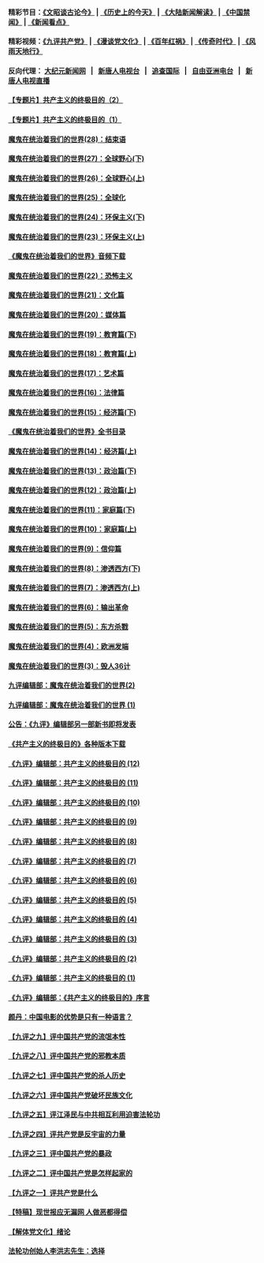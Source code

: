 #### 精彩节目：[《文昭谈古论今》](http://155.138.205.71/wenzhao) | [《历史上的今天》](http://155.138.205.71/today-in-history) | [《大陆新闻解读》](http://155.138.205.71/ntdtv-comedy) | [《中国禁闻》](http://155.138.205.71/ntdtv-news) | [《新闻看点》](http://155.138.205.71/news-insight) 

 #### 精彩视频：[《九评共产党》](http://155.138.205.71:10000/videos/jiuping) | [《漫谈党文化》](http://155.138.205.71:10000/videos/mtdwh) | [《百年红祸》](http://155.138.205.71:10000/videos/bnhh) | [《传奇时代》](http://155.138.205.71:10000/videos/legend) | [《风雨天地行》](http://155.138.205.71:10000/videos/fytdx) 

 #### 反向代理： [大纪元新闻网](http://155.138.205.71:10080/) &nbsp;&nbsp;|&nbsp;&nbsp; [新唐人电视台](http://155.138.205.71:8000/) &nbsp;&nbsp;|&nbsp;&nbsp; [追查国际](http://155.138.205.71:10010/) &nbsp;&nbsp;|&nbsp;&nbsp; [自由亚洲电台](http://155.138.205.71:9800/) &nbsp;&nbsp;|&nbsp;&nbsp; [新唐人电视直播](http://155.138.205.71/) 

#### [【专题片】共产主义的终极目的（2）](../pages/nsc422/n11061941.md?t=02240337) 

#### [【专题片】共产主义的终极目的（1）](../pages/nsc422/n11047728.md?t=02240337) 

#### [魔鬼在统治着我们的世界(28)：结束语](../pages/nsc422/n10936246.md?t=02240337) 

#### [魔鬼在统治着我们的世界(27)：全球野心(下)](../pages/nsc422/n10928319.md?t=02240337) 

#### [魔鬼在统治着我们的世界(26)：全球野心(上)](../pages/nsc422/n10900318.md?t=02240337) 

#### [魔鬼在统治着我们的世界(25)：全球化](../pages/nsc422/n10788205.md?t=02240337) 

#### [魔鬼在统治着我们的世界(24)：环保主义(下)](../pages/nsc422/n10695307.md?t=02240337) 

#### [魔鬼在统治着我们的世界(23)：环保主义(上)](../pages/nsc422/n10688613.md?t=02240337) 

#### [《魔鬼在统治着我们的世界》音频下载](../pages/nsc422/n10635553.md?t=02240337) 

#### [魔鬼在统治着我们的世界(22)：恐怖主义](../pages/nsc422/n10614727.md?t=02240337) 

#### [魔鬼在统治着我们的世界(21)：文化篇](../pages/nsc422/n10597706.md?t=02240337) 

#### [魔鬼在统治着我们的世界(20)：媒体篇](../pages/nsc422/n10586579.md?t=02240337) 

#### [魔鬼在统治着我们的世界(19)：教育篇(下)](../pages/nsc422/n10564808.md?t=02240337) 

#### [魔鬼在统治着我们的世界(18)：教育篇(上)](../pages/nsc422/n10526970.md?t=02240337) 

#### [魔鬼在统治着我们的世界(17)：艺术篇](../pages/nsc422/n10499093.md?t=02240337) 

#### [魔鬼在统治着我们的世界(16)：法律篇](../pages/nsc422/n10485969.md?t=02240337) 

#### [魔鬼在统治着我们的世界(15)：经济篇(下)](../pages/nsc422/n10469975.md?t=02240337) 

#### [《魔鬼在统治着我们的世界》全书目录](../pages/nsc422/n10464261.md?t=02240337) 

#### [魔鬼在统治着我们的世界(14)：经济篇(上)](../pages/nsc422/n10457370.md?t=02240337) 

#### [魔鬼在统治着我们的世界(13)：政治篇(下)](../pages/nsc422/n10448270.md?t=02240337) 

#### [魔鬼在统治着我们的世界(12)：政治篇(上)](../pages/nsc422/n10444576.md?t=02240337) 

#### [魔鬼在统治着我们的世界(11)：家庭篇(下)](../pages/nsc422/n10440961.md?t=02240337) 

#### [魔鬼在统治着我们的世界(10)：家庭篇(上)](../pages/nsc422/n10435448.md?t=02240337) 

#### [魔鬼在统治着我们的世界(9)：信仰篇](../pages/nsc422/n10432159.md?t=02240337) 

#### [魔鬼在统治着我们的世界(8)：渗透西方(下)](../pages/nsc422/n10429603.md?t=02240337) 

#### [魔鬼在统治着我们的世界(7)：渗透西方(上)](../pages/nsc422/n10426013.md?t=02240337) 

#### [魔鬼在统治着我们的世界(6)：输出革命](../pages/nsc422/n10421536.md?t=02240337) 

#### [魔鬼在统治着我们的世界(5)：东方杀戮](../pages/nsc422/n10417707.md?t=02240337) 

#### [魔鬼在统治着我们的世界(4)：欧洲发端](../pages/nsc422/n10414890.md?t=02240337) 

#### [魔鬼在统治着我们的世界(3)：毁人36计](../pages/nsc422/n10411583.md?t=02240337) 

#### [九评编辑部：魔鬼在统治着我们的世界(2)](../pages/nsc422/n10410036.md?t=02240337) 

#### [九评编辑部：魔鬼在统治着我们的世界 (1)](../pages/nsc422/n10406825.md?t=02240337) 

#### [公告：《九评》编辑部另一部新书即将发表](../pages/nsc422/n10405104.md?t=02240337) 

#### [《共产主义的终极目的》各种版本下载](../pages/nsc422/n10022138.md?t=02240337) 

#### [《九评》编辑部：共产主义的终极目的 (12)](../pages/nsc422/n9933272.md?t=02240337) 

#### [《九评》编辑部：共产主义的终极目的 (11)](../pages/nsc422/n9924973.md?t=02240337) 

#### [《九评》编辑部：共产主义的终极目的 (10)](../pages/nsc422/n9920883.md?t=02240337) 

#### [《九评》编辑部：共产主义的终极目的 (9)](../pages/nsc422/n9916363.md?t=02240337) 

#### [《九评》编辑部：共产主义的终极目的 (8)](../pages/nsc422/n9912488.md?t=02240337) 

#### [《九评》编辑部：共产主义的终极目的 (7)](../pages/nsc422/n9901176.md?t=02240337) 

#### [《九评》编辑部：共产主义的终极目的 (6)](../pages/nsc422/n9899359.md?t=02240337) 

#### [《九评》编辑部：共产主义的终极目的 (5)](../pages/nsc422/n9893174.md?t=02240337) 

#### [《九评》编辑部：共产主义的终极目的 (4)](../pages/nsc422/n9891246.md?t=02240337) 

#### [《九评》编辑部：共产主义的终极目的 (3)](../pages/nsc422/n9879879.md?t=02240337) 

#### [《九评》编辑部：共产主义的终极目的 (2)](../pages/nsc422/n9876205.md?t=02240337) 

#### [《九评》编辑部：共产主义的终极目的 (1)](../pages/nsc422/n9865857.md?t=02240337) 

#### [《九评》编辑部：《共产主义的终极目的》序言](../pages/nsc422/n9862666.md?t=02240337) 

#### [颜丹：中国电影的优势是只有一种语言？](../pages/nsc422/n9583062.md?t=02240337) 

#### [【九评之九】评中国共产党的流氓本性](../pages/nsc422/n737542.md?t=02240337) 

#### [【九评之八】评中国共产党的邪教本质](../pages/nsc422/n735942.md?t=02240337) 

#### [【九评之七】评中国共产党的杀人历史](../pages/nsc422/n733806.md?t=02240337) 

#### [【九评之六】评中国共产党破坏民族文化](../pages/nsc422/n731667.md?t=02240337) 

#### [【九评之五】评江泽民与中共相互利用迫害法轮功](../pages/nsc422/n730058.md?t=02240337) 

#### [【九评之四】评共产党是反宇宙的力量](../pages/nsc422/n727814.md?t=02240337) 

#### [【九评之三】评中国共产党的暴政](../pages/nsc422/n725597.md?t=02240337) 

#### [【九评之二】评中国共产党是怎样起家的](../pages/nsc422/n723946.md?t=02240337) 

#### [【九评之一】评共产党是什么](../pages/nsc422/n722529.md?t=02240337) 

#### [【特稿】现世报应无漏网 人做恶都得偿](../pages/nsc422/n4215167.md?t=02240337) 

#### [【解体党文化】绪论](../pages/nsc422/n1449356.md?t=02240337) 

#### [法轮功创始人李洪志先生：选择](../pages/nsc422/n3580738.md?t=02240337) 

